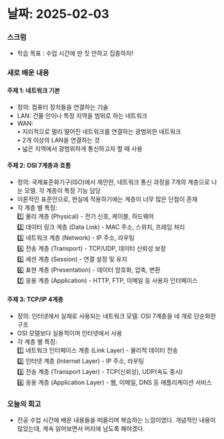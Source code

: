 # 날짜: 2025-02-03

### 스크럼
- 학습 목표 : 수업 시간에 딴 짓 안하고 집중하자!

### 새로 배운 내용
#### 주제 1: 네트워크 기본
- 정의: 컴퓨터 장치들을 연결하는 기술
- LAN: 건물 안이나 특정 지역을 범위로 하는 네트워크
- WAN:
  <br>• 지리적으로 멀리 떨어진 네트워크를 연결하는 광범위한 네트워크
  <br>• 2개 이상의 LAN을 연결하는 것
  <br>• 넓은 지역에서 광범위하게 통신하고자 할 때 사용

#### 주제 2: OSI 7계층과 흐름
- 정의: 국제표준화기구(ISO)에서 제안한, 네트워크 통신 과정을 7개의 계층으로 나눈 모델. 각 계층이 특정 기능 담당
- 이론적인 표준안으로, 현실에 적용하기에는 계층이 너무 많은 단점이 존재
- 각 계층 별 특징:
  <br>
  1️⃣ 물리 계층 (Physical) - 전기 신호, 케이블, 하드웨어<br>
  2️⃣ 데이터 링크 계층 (Data Link) - MAC 주소, 스위치, 프레임 처리<br>
  3️⃣ 네트워크 계층 (Network) - IP 주소, 라우팅<br>
  4️⃣ 전송 계층 (Transport) - TCP/UDP, 데이터 신뢰성 보장<br>
  5️⃣ 세션 계층 (Session) - 연결 설정 및 유지<br>
  6️⃣ 표현 계층 (Presentation) - 데이터 암호화, 압축, 변환<br>
  7️⃣ 응용 계층 (Application) - HTTP, FTP, 이메일 등 사용자 인터페이스<br>

#### 주제 3: TCP/IP 4계층
- 정의: 인터넷에서 실제로 사용되는 네트워크 모델. OSI 7계층을 네 개로 단순화한 구조
- OSI 모델보다 실용적이며 인터넷에서 사용
- 각 계층 별 특징:
  <br>
  1️⃣ 네트워크 인터페이스 계층 (Link Layer) - 물리적 데이터 전송<br>
  2️⃣ 인터넷 계층 (Internet Layer) - IP 주소, 라우팅<br>
  3️⃣ 전송 계층 (Transport Layer) - TCP(신뢰성), UDP(속도 중시)<br>
  4️⃣ 응용 계층 (Application Layer) - 웹, 이메일, DNS 등 애플리케이션 서비스<br>

### 오늘의 회고
- 전공 수업 시간에 배운 내용들을 떠올리며 복습하는 느낌이였다. 개념적인 내용이 많았는데, 계속 읽어보면서 머리에 남도록 해야겠다. 
